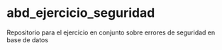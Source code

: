 # abd_ejercicio_seguridad
Repositorio para el ejercicio en conjunto sobre errores de seguridad en base de datos
